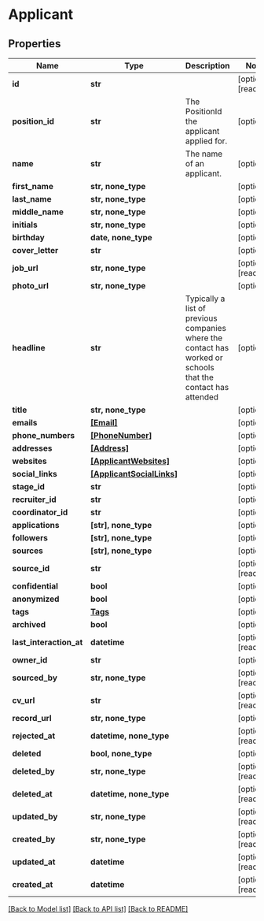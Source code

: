# Applicant


## Properties
Name | Type | Description | Notes
------------ | ------------- | ------------- | -------------
**id** | **str** |  | [optional] [readonly] 
**position_id** | **str** | The PositionId the applicant applied for. | [optional] 
**name** | **str** | The name of an applicant. | [optional] 
**first_name** | **str, none_type** |  | [optional] 
**last_name** | **str, none_type** |  | [optional] 
**middle_name** | **str, none_type** |  | [optional] 
**initials** | **str, none_type** |  | [optional] 
**birthday** | **date, none_type** |  | [optional] 
**cover_letter** | **str** |  | [optional] 
**job_url** | **str, none_type** |  | [optional] [readonly] 
**photo_url** | **str, none_type** |  | [optional] 
**headline** | **str** | Typically a list of previous companies where the contact has worked or schools that the contact has attended | [optional] 
**title** | **str, none_type** |  | [optional] 
**emails** | [**[Email]**](Email.md) |  | [optional] 
**phone_numbers** | [**[PhoneNumber]**](PhoneNumber.md) |  | [optional] 
**addresses** | [**[Address]**](Address.md) |  | [optional] 
**websites** | [**[ApplicantWebsites]**](ApplicantWebsites.md) |  | [optional] 
**social_links** | [**[ApplicantSocialLinks]**](ApplicantSocialLinks.md) |  | [optional] 
**stage_id** | **str** |  | [optional] 
**recruiter_id** | **str** |  | [optional] 
**coordinator_id** | **str** |  | [optional] 
**applications** | **[str], none_type** |  | [optional] 
**followers** | **[str], none_type** |  | [optional] 
**sources** | **[str], none_type** |  | [optional] 
**source_id** | **str** |  | [optional] [readonly] 
**confidential** | **bool** |  | [optional] 
**anonymized** | **bool** |  | [optional] 
**tags** | [**Tags**](Tags.md) |  | [optional] 
**archived** | **bool** |  | [optional] 
**last_interaction_at** | **datetime** |  | [optional] [readonly] 
**owner_id** | **str** |  | [optional] 
**sourced_by** | **str, none_type** |  | [optional] [readonly] 
**cv_url** | **str** |  | [optional] [readonly] 
**record_url** | **str, none_type** |  | [optional] 
**rejected_at** | **datetime, none_type** |  | [optional] [readonly] 
**deleted** | **bool, none_type** |  | [optional] 
**deleted_by** | **str, none_type** |  | [optional] [readonly] 
**deleted_at** | **datetime, none_type** |  | [optional] [readonly] 
**updated_by** | **str, none_type** |  | [optional] [readonly] 
**created_by** | **str, none_type** |  | [optional] [readonly] 
**updated_at** | **datetime** |  | [optional] [readonly] 
**created_at** | **datetime** |  | [optional] [readonly] 

[[Back to Model list]](../../README.md#documentation-for-models) [[Back to API list]](../../README.md#documentation-for-api-endpoints) [[Back to README]](../../README.md)


